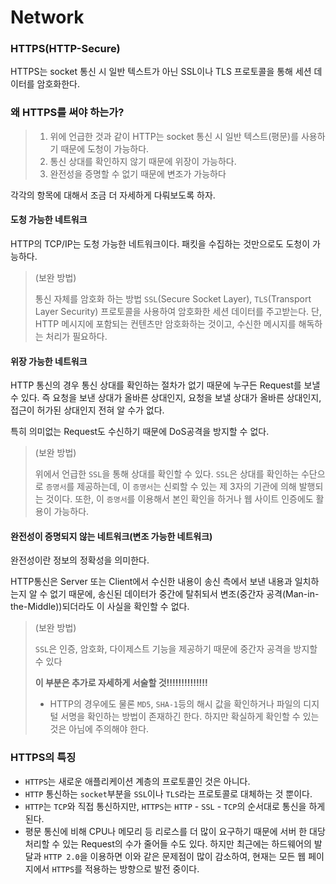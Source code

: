# Network

### HTTPS(HTTP-Secure)

HTTPS는 socket 통신 시 일반 텍스트가 아닌 SSL이나 TLS 프로토콜을 통해 세션 데이터를 암호화한다.

### 왜 HTTPS를 써야 하는가?

> 1. 위에 언급한 것과 같이 HTTP는 socket 통신 시 일반 텍스트(평문)를 사용하기 때문에 도청이 가능하다.
> 2. 통신 상대를 확인하지 않기 때문에 위장이 가능하다.
> 3. 완전성을 증명할 수 없기 때문에 변조가 가능하다

각각의 항목에 대해서 조금 더 자세하게 다뤄보도록 하자.

#### 도청 가능한 네트워크

HTTP의 TCP/IP는 도청 가능한 네트워크이다. 패킷을 수집하는 것만으로도 도청이 가능하다.

> (보완 방법)
>
> 통신 자체를 암호화 하는 방법 ``SSL``(Secure Socket Layer), ``TLS``(Transport Layer Security) 프로토콜을 사용하여 암호화한 세션 데이터를 주고받는다. 단, HTTP 메시지에 포함되는 컨텐츠만 암호화하는 것이고, 수신한 메시지를 해독하는 처리가 필요하다.

#### 위장 가능한 네트워크

HTTP 통신의 경우 통신 상대를 확인하는 절차가 없기 때문에 누구든 Request를 보낼 수 있다. 즉 요청을 보낸 상대가 올바른 상대인지, 요청을 보낼 상대가 올바른 상대인지, 접근이 허가된 상대인지 전혀 알 수가 없다.

특히 의미없는 Request도 수신하기 때문에 DoS공격을 방지할 수 없다.

> (보완 방법)
>
> 위에서 언급한 ``SSL``을 통해 상대를 확인할 수 있다. ``SSL``은 상대를 확인하는 수단으로 ``증명서``를 제공하는데, 이 ``증명서``는 신뢰할 수 있는 제 3자의 기관에 의해 발행되는 것이다. 또한, 이 ``증명서``를 이용해서 본인 확인을 하거나 웹 사이트 인증에도 활용이 가능하다.

#### 완전성이 증명되지 않는 네트워크(변조 가능한 네트워크)

완전성이란 정보의 정확성을 의미한다.

HTTP통신은 Server 또는 Client에서 수신한 내용이 송신 측에서 보낸 내용과 일치하는지 알 수 없기 때문에, 송신된 데이터가 중간에 탈취되서 변조(중간자 공격(Man-in-the-Middle))되더라도 이 사실을 확인할 수 없다.

> (보완 방법)
>
> ``SSL``은 인증, 암호화, 다이제스트 기능을 제공하기 때문에 중간자 공격을 방지할 수 있다
>
> **이 부분은 추가로 자세하게 서술할 것!!!!!!!!!!!!!!**
>
> * HTTP의 경우에도 물론 ``MD5``, ``SHA-1``등의 해시 값을 확인하거나 파일의 디지털 서명을 확인하는 방법이 존재하긴 한다. 하지만 확실하게 확인할 수 있는 것은 아님에 주의해야 한다.

### HTTPS의 특징

- ``HTTPS``는 새로운 애플리케이션 계층의 프로토콜인 것은 아니다.
- ``HTTP`` 통신하는 ``socket``부분을 ``SSL``이나 ``TLS``라는 프로토콜로 대체하는 것 뿐이다.
- ``HTTP``는 ``TCP``와 직접 통신하지만, ``HTTPS``는 ``HTTP`` - ``SSL`` - ``TCP``의 순서대로 통신을 하게 된다.
- 평문 통신에 비해 CPU나 메모리 등 리로스를 더 많이 요구하기 때문에 서버 한 대당 처리할 수 있는 Request의 수가 줄어들 수도 있다. 하지만 최근에는 하드웨어의 발달과 ``HTTP 2.0``을 이용하면 이와 같은 문제점이 많이 감소하여, 현재는 모든 웹 페이지에서 ``HTTPS``를 적용하는 방향으로 발전 중이다.
